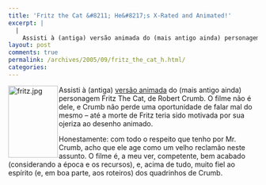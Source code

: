 ```yaml
---
title: 'Fritz the Cat &#8211; He&#8217;s X-Rated and Animated!'
excerpt: |
  |
    Assisti à (antiga) versão animada do (mais antigo ainda) personagem Fritz The Cat, de Robert Crumb. O filme não é dele, e Crumb não perde uma oportunidade de falar mal do mesmo - até a morte de Fritz teria sido...
layout: post
comments: true
permalink: /archives/2005/09/fritz_the_cat_h.html/
categories:
---
```

<img title="fritz.jpg" src="//chester.me/archives/img/fritz.jpg" width="100" height="145" align="left" style="margin-right:2px" />Assisti à (antiga) [versão animada][1] do (mais antigo ainda) personagem Fritz The Cat, de Robert Crumb. O filme não é dele, e Crumb não perde uma oportunidade de falar mal do mesmo &#8211; até a morte de Fritz teria sido motivada por sua ojeriza ao desenho animado.

Honestamente: com todo o respeito que tenho por Mr. Crumb, acho que ele age como um velho reclamão neste assunto. O filme é, a meu ver, competente, bem acabado (considerando a época e os recursos), e, acima de tudo, muito fiel ao espírito (e, em boa parte, aos roteiros) dos quadrinhos de Crumb.

 [1]: http://www.imdb.com/title/tt0068612/

